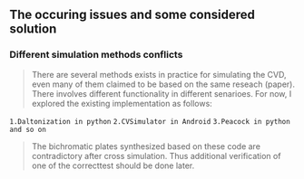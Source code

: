 ## The occuring issues and some considered solution

### Different simulation methods conflicts

>There are several methods exists in practice for simulating the CVD, even many of them claimed to be based on the same reseach (paper). 
>There involves different functionality in different senarioes. For now, I explored the existing implementation as follows:

`1.Daltonization in python`
`2.CVSimulator in Android`
`3.Peacock in python`
`and so on`

 >The bichromatic plates synthesized based on these code are contradictory after cross simulation. Thus additional verification of one
 of the correcttest should be done later.
